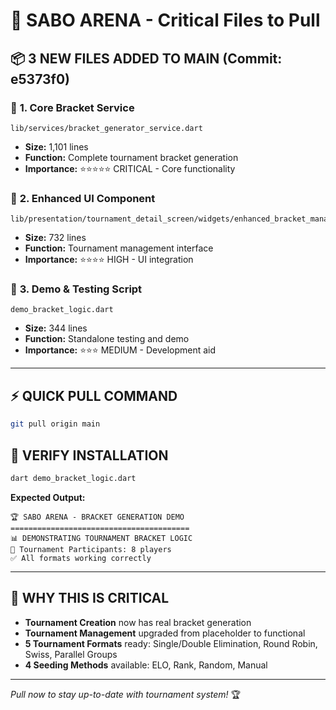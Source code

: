 # 🎯 SABO ARENA - Critical Files to Pull

## 📦 **3 NEW FILES ADDED TO MAIN** (Commit: e5373f0)

### 🔧 **1. Core Bracket Service**
```
lib/services/bracket_generator_service.dart
```
- **Size:** 1,101 lines
- **Function:** Complete tournament bracket generation
- **Importance:** ⭐⭐⭐⭐⭐ CRITICAL - Core functionality

### 🎨 **2. Enhanced UI Component** 
```
lib/presentation/tournament_detail_screen/widgets/enhanced_bracket_management_tab.dart
```
- **Size:** 732 lines  
- **Function:** Tournament management interface
- **Importance:** ⭐⭐⭐⭐ HIGH - UI integration

### 🧪 **3. Demo & Testing Script**
```
demo_bracket_logic.dart
```
- **Size:** 344 lines
- **Function:** Standalone testing and demo
- **Importance:** ⭐⭐⭐ MEDIUM - Development aid

---

## ⚡ **QUICK PULL COMMAND**
```bash
git pull origin main
```

## 🧪 **VERIFY INSTALLATION**
```bash
dart demo_bracket_logic.dart
```

**Expected Output:**
```
🏆 SABO ARENA - BRACKET GENERATION DEMO
========================================
📊 DEMONSTRATING TOURNAMENT BRACKET LOGIC
👥 Tournament Participants: 8 players
✅ All formats working correctly
```

---

## 🚨 **WHY THIS IS CRITICAL**

- **Tournament Creation** now has real bracket generation
- **Tournament Management** upgraded from placeholder to functional
- **5 Tournament Formats** ready: Single/Double Elimination, Round Robin, Swiss, Parallel Groups
- **4 Seeding Methods** available: ELO, Rank, Random, Manual

---

*Pull now to stay up-to-date with tournament system!* 🏆